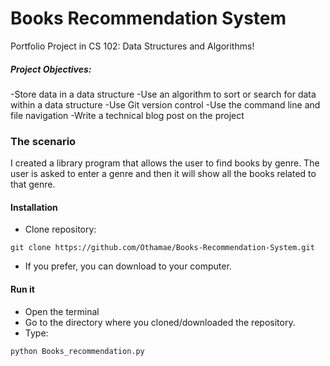 # Books Recommendation System
 Portfolio Project in CS 102: Data Structures and Algorithms!

##### Project Objectives:

-Store data in a data structure 
-Use an algorithm to sort or search for data within a data structure 
-Use Git version control 
-Use the command line and file navigation 
-Write a technical blog post on the project 


### The scenario

I created a library program that allows the user to find books by genre. 
The user is asked to enter a genre and then it will show all the books related to that genre. 


#### Installation
   
- Clone repository:

```
git clone https://github.com/Othamae/Books-Recommendation-System.git
```
- If you prefer, you can download to your computer.

#### Run it

- Open the terminal 
- Go to the directory where you cloned/downloaded the repository.
- Type:

```
python Books_recommendation.py
```
